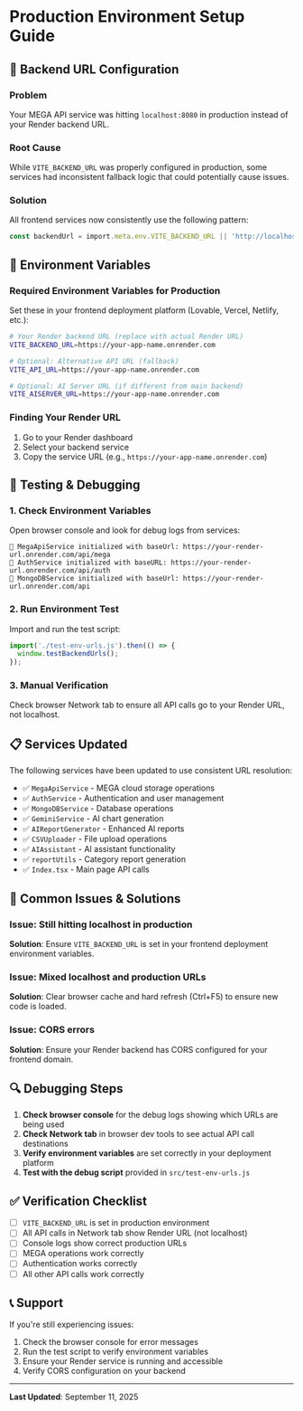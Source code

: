 # Production Environment Setup Guide

## 🚀 Backend URL Configuration

### Problem
Your MEGA API service was hitting `localhost:8080` in production instead of your Render backend URL.

### Root Cause
While `VITE_BACKEND_URL` was properly configured in production, some services had inconsistent fallback logic that could potentially cause issues.

### Solution
All frontend services now consistently use the following pattern:

```typescript
const backendUrl = import.meta.env.VITE_BACKEND_URL || 'http://localhost:8090';
```

## 🔧 Environment Variables

### Required Environment Variables for Production

Set these in your frontend deployment platform (Lovable, Vercel, Netlify, etc.):

```bash
# Your Render backend URL (replace with actual Render URL)
VITE_BACKEND_URL=https://your-app-name.onrender.com

# Optional: Alternative API URL (fallback)
VITE_API_URL=https://your-app-name.onrender.com

# Optional: AI Server URL (if different from main backend)
VITE_AISERVER_URL=https://your-app-name.onrender.com
```

### Finding Your Render URL

1. Go to your Render dashboard
2. Select your backend service
3. Copy the service URL (e.g., `https://your-app-name.onrender.com`)

## 🧪 Testing & Debugging

### 1. Check Environment Variables
Open browser console and look for debug logs from services:
```
🔧 MegaApiService initialized with baseUrl: https://your-render-url.onrender.com/api/mega
🔧 AuthService initialized with baseURL: https://your-render-url.onrender.com/api/auth
🔧 MongoDBService initialized with baseUrl: https://your-render-url.onrender.com/api
```

### 2. Run Environment Test
Import and run the test script:
```javascript
import('./test-env-urls.js').then(() => {
  window.testBackendUrls();
});
```

### 3. Manual Verification
Check browser Network tab to ensure all API calls go to your Render URL, not localhost.

## 📋 Services Updated

The following services have been updated to use consistent URL resolution:

- ✅ `MegaApiService` - MEGA cloud storage operations
- ✅ `AuthService` - Authentication and user management
- ✅ `MongoDBService` - Database operations
- ✅ `GeminiService` - AI chart generation
- ✅ `AIReportGenerator` - Enhanced AI reports
- ✅ `CSVUploader` - File upload operations
- ✅ `AIAssistant` - AI assistant functionality
- ✅ `reportUtils` - Category report generation
- ✅ `Index.tsx` - Main page API calls

## 🚨 Common Issues & Solutions

### Issue: Still hitting localhost in production
**Solution**: Ensure `VITE_BACKEND_URL` is set in your frontend deployment environment variables.

### Issue: Mixed localhost and production URLs
**Solution**: Clear browser cache and hard refresh (Ctrl+F5) to ensure new code is loaded.

### Issue: CORS errors
**Solution**: Ensure your Render backend has CORS configured for your frontend domain.

## 🔍 Debugging Steps

1. **Check browser console** for the debug logs showing which URLs are being used
2. **Check Network tab** in browser dev tools to see actual API call destinations
3. **Verify environment variables** are set correctly in your deployment platform
4. **Test with the debug script** provided in `src/test-env-urls.js`

## ✅ Verification Checklist

- [ ] `VITE_BACKEND_URL` is set in production environment
- [ ] All API calls in Network tab show Render URL (not localhost)
- [ ] Console logs show correct production URLs
- [ ] MEGA operations work correctly
- [ ] Authentication works correctly
- [ ] All other API calls work correctly

## 📞 Support

If you're still experiencing issues:

1. Check the browser console for error messages
2. Run the test script to verify environment variables
3. Ensure your Render service is running and accessible
4. Verify CORS configuration on your backend

---

**Last Updated**: September 11, 2025
